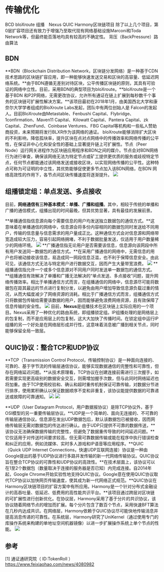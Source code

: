 # 传输优化
BCD bloXroute
组播　Nexus
QUIC Harmony区块链项目
除了以上几个项目，第0层扩容项目还有致力于增强乃至取代现有网络基础设施Marconi和Toda Network等，但最终能否落地均具有较高的不确定性。
背压（BackPressure）路由算法

## BDN
**BDN（Blockchain Distribution Network，区块链分发网络）是一种基于CDN技术思路的区块链扩容应用，即一种能够快速发送交易和区块的高容量、低延迟网络系统。**由于BDN遵循无差别对待区块，公平传播区块链的原则，其具有可验证的网络中立性。目前，采用BDN的典型项目为bloXroute。**bloXroute是一个基于BDN 和P2P网络，无需更改协议，允许所有通证在链上扩展到每秒数千个事务的区块链可扩展性解决方案。**该项目最初在2018年1月，由美国西北大学和康奈尔大学学者组成的BloXroute Labs发起，团队中有两位创始人是 Falcon的发起人。目前BloXroute由Metastable、Fenbushi Capital、Flybridge、1confirmation、Maven11 Capital、Kilowatt Capital、Pantera Capital、zk Capital、ZhenFund、Coinbase Ventures、FBG Capital等机构和一些私人赞助商投资，未来预期将发行BLXR作为该网络的通证。 bloXroute能够消除扩大区块的不利影响，降低孤块率，提升区块在点对点网络中的传播效率和网络传播的公平性，在保证非中心化和安全性的基础上显著提升链上可扩展性。节点（Peer Node）运行网关进程作为区块链应用程序和BDN之间的媒介。节点会对BDN网络行为进行审查，确保该网络无法为特定节点或矿工提供更优质的服务或歧视特定节点，任何节点都能通过该网络发送或接收区块，以实现网络传播的公平性。这种特点可称为可证明的中立性，其优势能够促使更多节点加入该BDN网络，在BDN 网络高效性的作用下，各节点间区块传播速度将逐渐提升。
![](./img/2019-09-08-13-59-39.png)

## 组播锁定组：单点发送、多点接收

目前，**网络通信有三种基本模式：单播、广播和组播**。其中，相较于传统的单播和广播的通信模式，组播出现的时间最晚，但其优势显著，具有最佳的发展前景。

**单播通信指信息源向每个需要信息的用户均发送独立数据包的通信方式。**这意味着在单播通信的网络中，信息源会将多份内容相同的数据包同时发送给不同用户，传输的信息量与信息需求的用户量成正比。这种通信方式会对信息源和网络带宽造成较大压力，容易引起网络拥堵，不利于数据批量发送，仅适用于用户数量稀少的网络环境。
![](./img/2019-09-08-14-03-08.png)
**广播通信指无论用户是否需要该信息，信息源向该网段中所有用户发送同一数据包的通信方式。**在采用广播通信的网络中，无需信息的用户也将被动接收该信息，易造成同一网段信息泛滥，也不利于保障信息安全。由此可见，该通信方式无法与特定用户进行数据交互，因而产生大量带宽浪费。
![](./img/2019-09-08-14-03-16.png)
**组播通信指允许一个或多个信息源对不同用户同时发送单一数据包的通信方式。**组播通信有效解决了单播和广播无法解决的“单点发送、多点接收”问题，提升网络传播效率。相比于单播通信方式而言，在组播通信的网络中，信息源尽可能将数据包在距其最远的节点进行复制分发，以避免由用户增加导致信息源负载过重的情况，从而大幅度减少了网络资源的消耗。相比于广播通信方式而言，组播通信方式只将数据包传输给需要该数据的用户，因而能够避免浪费网络资源，且有效保障了信息传输的安全性。
![](./img/2019-09-08-14-03-37.png)
目前，**Nexus**是组播技术在区块链上实际应用的一个项目。Nexus采用了一种优化的路由系统，即组播锁定组。IP组播处理的是网络层上的包复制，而不是应用层上的包复制，这大大加快了传播时间。在锁定组中运行IP组播的另一个好处是在网络层形成并行性，这意味着消息被广播到相关节点，同时能够保留全局一致层。

## QUIC协议：整合TCP和UDP协议

**TCP（Transmission Control Protocol，传输控制协议）是一种面向连接的、可靠的、基于字节流的传输层通信协议，能够实现数据通信的完整性和可靠性，但存在网络延迟问题。**从技术原理看，TCP协议在创建连接前需进行三次握手，如若需要实现更高级别的数据安全交互，则需增加握手次数，但与此同时网络延迟也将加重。由于TCP使用校验和、确认和超时重传机制保证可靠传输，对数据分节进行排序，使用累积确认以保证数据顺序不变和非重复，该协议能提供数据的可靠递送或故障的可靠通知。
![](./img/2019-09-08-14-06-43.png)
![](./img/2019-09-08-14-06-48.png)

**UDP（User Datagram Protocol，用户数据报协议）是除TCP协议外，基于OSI模型的另一重要传输层协议。**UDP是一个简单的、面向无连接的、不可靠的传输层通信协议。信息源在发出UDP数据包后，默认该数据包已被接收，因而网络传输层无需对数据包的传达进行确认。由于UDP只提供不可靠的数据传送，**该协议无法确保数据传输的完整性，但避免了数据重传导致的时间延迟问题。**它仅适用于对传送时间要求较高，但无需可靠数据传输或能在程序中执行错误检查和纠正的应用，例如流媒体、实时多人游戏和IP语音等应用程序。**QUIC（Quick UDP Internet Connections，快速UDP互联网连接）协议是一种由Google提出的基于UDP协议进行多路并发传输的新一代网络传输协议。QUIC协议旨在整合TCP协议的可靠性和UDP协议的高效性。**在技术层面上，该协议可以在1至2个数据包（数量取决于连接的服务器是否已知）内完成连接。自2014年起，Google Chrome开始实验性地支持QUIC协议。Google意在使用QUIC协议取代TCP协议以加快网页传输速度，使其成为新一代网络正式规范。**QUIC协议在Harmony区块链项目的扩容方案中有所应用。Harmony是一个针对分布式金融设计的高吞吐量、低延迟、低费用的高性能共识平台。**该项目通过跨层对区块链的可扩展性进行创新优化。在协议层，Harmony采用了基于分片的共识协议，该协议随着网络节点的增加而扩展。每个分片包含了数百个节点，采用快速BFT算法在几秒内达成共识。在网络层，Harmony依赖于QUIC协议尽可能快地传输消息并提高消息传递的可靠性。在系统层，Harmony研究了UniKernel（通过使用专门的库操作系统来构建的单地址空间机器镜像）以进一步扩展操作系统上单个节点的性能。
![](./img/2019-09-08-14-09-00.png)

## 参考
[1] 通证通研究院（ ID:TokenRoll ） https://www.feixiaohao.com/news/4080982
